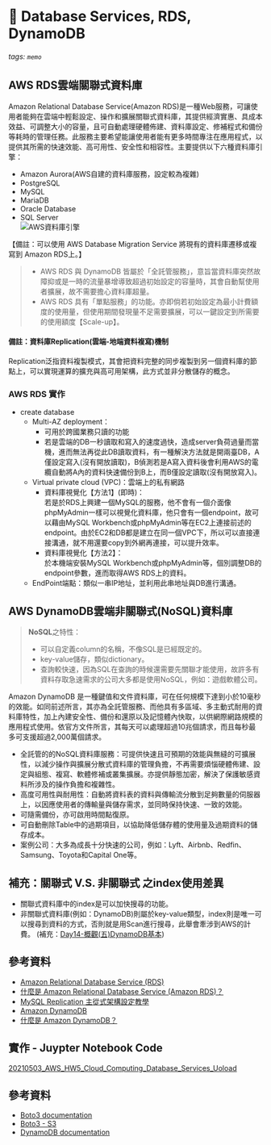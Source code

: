 <!--20210503-->
# :memo: Database Services, RDS, DynamoDB  
###### tags: `memo`

## AWS RDS雲端關聯式資料庫
Amazon Relational Database Service(Amazon RDS)是一種Web服務，可讓使用者能夠在雲端中輕鬆設定、操作和擴展關聯式資料庫，其提供經濟實惠、具成本效益、可調整大小的容量，且可自動處理硬體佈建、資料庫設定、修補程式和備份等耗時的管理任務。此服務主要希望能讓使用者能有更多時間專注在應用程式，以提供其所需的快速效能、高可用性、安全性和相容性。主要提供以下六種資料庫引擎：  
* Amazon Aurora(AWS自建的資料庫服務，設定較為複雜)
* PostgreSQL
* MySQL
* MariaDB
* Oracle Database
* SQL Server  
![AWS資料庫引擎](https://i.imgur.com/tUB7q7E.png)

【備註：可以使用 AWS Database Migration Service 將現有的資料庫遷移或複寫到 Amazon RDS上。】

> * AWS RDS 與 DynamoDB 皆屬於「全託管服務」，意旨當資料庫突然故障抑或是一時的流量暴增導致超過初始設定的容量時，其會自動幫使用者擴展，故不需要擔心資料庫超量。  
> * AWS RDS 具有「單點服務」的功能。亦即倘若初始設定為最小計費額度的使用量，但使用期間發現量不足需要擴展，可以一鍵設定到所需要的使用額度【Scale-up】。  

#### 備註：資料庫Replication(雲端-地端資料複寫)機制
Replication泛指資料複製模式，其會把資料完整的同步複製到另一個資料庫的節點上，可以實現運算的擴充與高可用架構，此方式並非分散儲存的概念。
### AWS RDS 實作
* create database
    * Multi-AZ deployment：
        * 可用於跨國業務只讀的功能
        * 若是雲端的DB一秒讀取和寫入的速度過快，造成server負荷過量而當機，進而無法再從此DB讀取資料，有一種解決方法就是開兩臺DB，A僅設定寫入(沒有開放讀取)，B偵測若是A寫入資料後會利用AWS的電纜自動將A內的資料快速備份到B上，而B僅設定讀取(沒有開放寫入)。
    * Virtual private cloud (VPC)：雲端上的私有網路
        * 資料庫視覺化【方法1】(即時)：<br>若是於RDS上興建一個MySQL的服務，他不會有一個介面像phpMyAdmin一樣可以視覺化資料庫，他只會有一個endpoint，故可以藉由MySQL Workbench或phpMyAdmin等在EC2上連接前述的endpoint。由於EC2和DB都是建立在同一個VPC下，所以可以直接連接溝通，就不用還要copy到外網再連接，可以提升效率。
        *  資料庫視覺化【方法2】：<br>於本機端安裝MySQL Workbench或phpMyAdmin等，個別調整DB的endpoint參數，進而取得AWS RDS上的資料。
    * EndPoint端點：類似一串IP地址，並利用此串地址與DB進行溝通。  

## AWS DynamoDB雲端非關聯式(NoSQL)資料庫
> **NoSQL**之特性：
> * 可以自定義column的名稱，不像SQL是已經既定的。
> * key-value儲存，類似dictionary。
> * 查詢較快速，因為SQL在查詢的時候還需要先關聯才能使用，故許多有資料存取急速需求的公司大多都是使用NoSQL，例如：遊戲軟體公司。

Amazon DynamoDB 是一種鍵值和文件資料庫，可在任何規模下達到小於10毫秒的效能。如同前述所言，其亦為全託管服務、而他具有多區域、多主動式耐用的資料庫特性，加上內建安全性、備份和還原以及記憶體內快取，以供網際網路規模的應用程式使用。依官方文件所言，其每天可以處理超過10兆個請求，而且每秒最多可支援超過2,000萬個請求。
* 全託管的的NoSQL資料庫服務：可提供快速且可預期的效能與無縫的可擴展性，以減少操作與擴展分散式資料庫的管理負擔，不再需要煩惱硬體佈建、設定與組態、複寫、軟體修補或叢集擴展。亦提供靜態加密，解決了保護敏感資料所涉及的操作負擔和複雜性。
* 高度可用性與耐用性：自動將資料表的資料與傳輸流分散到足夠數量的伺服器上，以因應使用者的傳輸量與儲存需求，並同時保持快速、一致的效能。
* 可隨需備份，亦可啟用時間點復原。
* 可自動刪除Table中的過期項目，以協助降低儲存體的使用量及過期資料的儲存成本。
* 案例公司：大多為成長十分快速的公司，例如：Lyft、Airbnb、Redfin、Samsung、Toyota和Capital One等。

## 補充：關聯式 V.S. 非關聯式 之index使用差異
* 關聯式資料庫中的index是可以加快搜尋的功能。
* 非關聯式資料庫(例如：DynamoDB)則屬於key-value類型，index則是唯一可以搜尋到資料的方式，否則就是用Scan進行搜尋，此舉會牽涉到AWS的計費。
(補充：[Day14-概觀(五)DynamoDB基本](https://ithelp.ithome.com.tw/articles/10220577))

## 參考資料
* [Amazon Relational Database Service (RDS)](https://aws.amazon.com/tw/rds/)
* [什麼是 Amazon Relational Database Service (Amazon RDS)？](https://docs.aws.amazon.com/zh_tw/AmazonRDS/latest/UserGuide/Welcome.html)
* [MySQL Replication 主從式架構設定教學](https://reurl.cc/o9GkAD)
* [Amazon DynamoDB](https://aws.amazon.com/tw/dynamodb/)
* [什麼是 Amazon DynamoDB？](https://reurl.cc/0DNANY)

## 實作 - Juypter Notebook Code  
[20210503_AWS_HW5_Cloud_Computing_Database_Services_Uoload](https://reurl.cc/Q7Q0L0)

## 參考資料
* [Boto3 documentation](https://reurl.cc/1gRde8)
* [Boto3 - S3](https://reurl.cc/bzpLE3)
* [DynamoDB documentation](https://reurl.cc/o9GWQv)